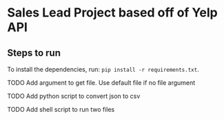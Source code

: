 # Sales Lead Project based off of Yelp API

## Steps to run

To install the dependencies, run:
`pip install -r requirements.txt`.

TODO Add argument to get file. Use default file if no file argument

TODO Add python script to convert json to csv

TODO Add shell script to run two files

